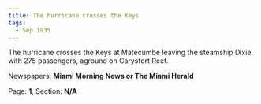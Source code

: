 ```yaml
---  
title: The hurricane crosses the Keys  
tags:  
  - Sep 1935  
---  
```

  
The hurricane crosses the Keys at Matecumbe leaving the steamship Dixie, with 275 passengers, aground on Carysfort Reef.  
  
Newspapers: **Miami Morning News or The Miami Herald**  
  
Page: **1**, Section: **N/A** 

